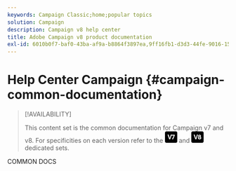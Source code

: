 ```yaml
---
keywords: Campaign Classic;home;popular topics
solution: Campaign
description: Campaign v8 help center
title: Adobe Campaign v8 product documentation
exl-id: 6010b0f7-baf0-43ba-af9a-b8864f3897ea,9ff16fb1-d3d3-44fe-9016-15abffdbc74e
---
```

# Help Center Campaign {#campaign-common-documentation}

>[!AVAILABILITY]
>
> This content set is the common documentation for Campaign v7 and v8. For specificities on each version refer to the [![image](assets/v7-icon.png)](https://experienceleague.adobe.com/docs/campaign-classic/using/campaign-classic-home.html) and [![image](assets/v8-icon.png)](https://experienceleague.adobe.com/docs/campaign/campaign-v8/campaign-home.html) dedicated sets.

COMMON DOCS
